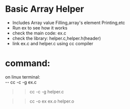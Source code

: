 # Basic Array Helper
- Includes Array value Filling,array's element Printing,etc  
- Run ex to see how it works  
- check the main code: ex.c  
- check the library: helper.c,helper.h(header)  
- link ex.c and helper.c using cc compiler  

# command:  
on linux terminal:  
-- cc -c -g ex.c  
  
>> cc -c -g helper.c  
  
>> cc -o ex ex.o helper.o  
